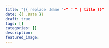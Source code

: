 ```yaml
---
title: "{{ replace .Name "-" " " | title }}"
date: {{ .Date }}
draft: true
tags: []
categories: []
description: 
featured_image:
---
```


